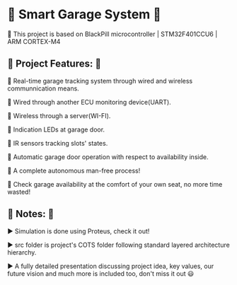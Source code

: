 # :star2: Smart Garage System :star2: 
:star2: This project is based on BlackPill microcontroller | STM32F401CCU6 | ARM CORTEX-M4

## :star2: Project Features: :star2: 
:star2: Real-time garage tracking system through wired and wireless communnication means.

:star2: Wired through another ECU monitoring device(UART).
    
:star2: Wireless through a server(WI-FI).

:star2: Indication LEDs at garage door.

:star2: IR sensors tracking slots' states.

:star2: Automatic garage door operation with respect to availability inside.

:star2: A complete autonomous man-free process!

:star2: Check garage availability at the comfort of your own seat, no more time wasted!


## :star2: Notes: :star2:
:arrow_forward: Simulation is done using Proteus, check it out!

:arrow_forward: src folder is project's COTS folder following standard layered architecture hierarchy.

:arrow_forward: A fully detailed presentation discussing project idea, key values, our future vision and much more is included too, don't miss it out :smiley:
